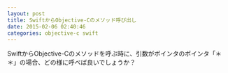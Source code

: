 ```yaml
---
layout: post
title: SwiftからObjective-Cのメソッド呼び出し
date: 2015-02-06 02:40:46
categories: objective-c swift
---
```

<p>SwiftからObjective-Cのメソッドを呼ぶ時に、引数がポインタのポインタ「＊＊」の場合、どの様に呼べば良いでしょうか？</p>
